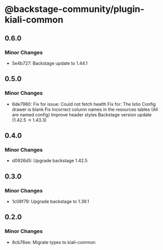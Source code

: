 # @backstage-community/plugin-kiali-common

## 0.6.0

### Minor Changes

- 5e4b727: Backstage update to 1.44.1

## 0.5.0

### Minor Changes

- 6de7980: Fix for issue: Could not fetch health
  Fix for: The Istio Config drawer is blank
  Fix Incorrect column names in the resources tables (All are named config)
  Improve header styles
  Backstage version update (1.42.5 -> 1.43.3)

## 0.4.0

### Minor Changes

- d0926d5: Upgrade backstage 1.42.5

## 0.3.0

### Minor Changes

- 1c08f79: Upgrade backstage to 1.39.1

## 0.2.0

### Minor Changes

- 8cb76ee: Migrate types to kiali-common
